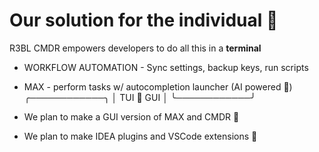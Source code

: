 # Our solution for the individual 🙋

R3BL CMDR empowers developers to do all this in a **terminal**

- WORKFLOW AUTOMATION -
Sync settings, backup keys, run scripts

- MAX -
perform tasks w/ autocompletion launcher (AI powered 🤖)
                       ╭────────────╮
                       │ TUI 🤝 GUI │
                       ╰────────────╯
- We plan to make a GUI version of MAX and CMDR 🔮
- We plan to make IDEA plugins and VSCode extensions 🧩
